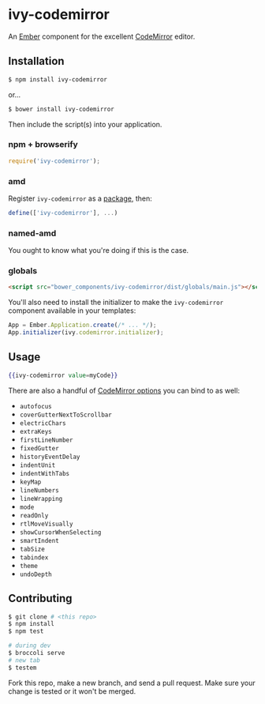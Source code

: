 # ivy-codemirror

An [Ember][1] component for the excellent [CodeMirror][2] editor.

## Installation

```sh
$ npm install ivy-codemirror
```

or...

```sh
$ bower install ivy-codemirror
```

Then include the script(s) into your application.

### npm + browserify

```js
require('ivy-codemirror');
```

### amd

Register `ivy-codemirror` as a [package][3], then:

```js
define(['ivy-codemirror'], ...)
```

### named-amd

You ought to know what you're doing if this is the case.

### globals

```html
<script src="bower_components/ivy-codemirror/dist/globals/main.js"></script>
```

You'll also need to install the initializer to make the `ivy-codemirror`
component available in your templates:

```js
App = Ember.Application.create(/* ... */);
App.initializer(ivy.codemirror.initializer);
```

## Usage

```handlebars
{{ivy-codemirror value=myCode}}
```

There are also a handful of [CodeMirror options][4] you can bind to as well:

  * `autofocus`
  * `coverGutterNextToScrollbar`
  * `electricChars`
  * `extraKeys`
  * `firstLineNumber`
  * `fixedGutter`
  * `historyEventDelay`
  * `indentUnit`
  * `indentWithTabs`
  * `keyMap`
  * `lineNumbers`
  * `lineWrapping`
  * `mode`
  * `readOnly`
  * `rtlMoveVisually`
  * `showCursorWhenSelecting`
  * `smartIndent`
  * `tabSize`
  * `tabindex`
  * `theme`
  * `undoDepth`

## Contributing

```sh
$ git clone # <this repo>
$ npm install
$ npm test

# during dev
$ broccoli serve
# new tab
$ testem
```

Fork this repo, make a new branch, and send a pull request. Make sure your
change is tested or it won't be merged.

[1]: http://emberjs.com
[2]: http://codemirror.net
[3]: http://requirejs.org/docs/api.html#packages
[4]: http://codemirror.net/doc/manual.html#config

